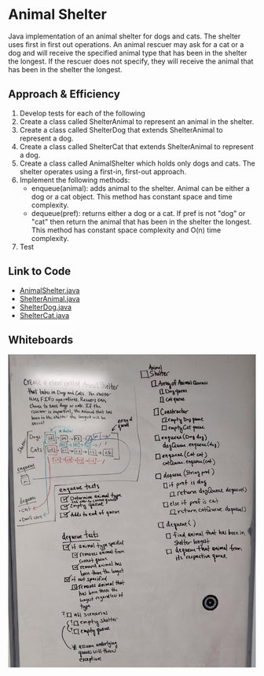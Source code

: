 # Animal Shelter
Java implementation of an animal shelter for dogs and cats. The shelter uses first in first out operations. An animal rescuer may ask for a cat or a dog and will receive the specified animal type that has been in the shelter the longest. If the rescuer does not specify, they will receive the animal that has been in the shelter the longest.

## Approach & Efficiency
1. Develop tests for each of the following
2. Create a class called ShelterAnimal to represent an animal in the shelter.
3. Create a class called ShelterDog that extends ShelterAnimal to represent a dog.
4. Create a class called ShelterCat that extends ShelterAnimal to represent a dog.
2. Create a class called AnimalShelter which holds only dogs and cats. The shelter operates using a first-in, first-out approach.
3. Implement the following methods:
   - enqueue(animal): adds animal to the shelter. Animal can be either a dog or a cat object. This method has constant space and time complexity.
   - dequeue(pref): returns either a dog or a cat. If pref is not "dog" or "cat" then return the animal that has been in the shelter the longest. This method has constant space complexity and O(n) time complexity.
7. Test

## Link to Code
* [AnimalShelter.java](../src/main/java/code401Challenges/utilities/AnimalShelter.java)
* [ShelterAnimal.java](../src/main/java/code401Challenges/utilities/ShelterAnimal.java)
* [ShelterDog.java](../src/main/java/code401Challenges/utilities/ShelterDog.java)
* [ShelterCat.java](../src/main/java/code401Challenges/utilities/ShelterCat.java)

## Whiteboards
![WB1](../assets/animalShelter.png)
